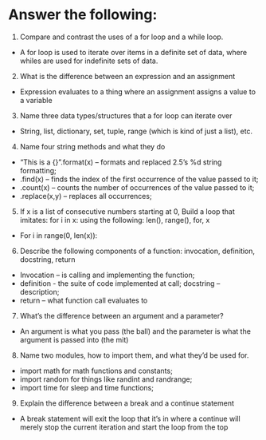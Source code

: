 # Answer the following:

1.	Compare and contrast the uses of a for loop and a while loop.
- A for loop is used to iterate over items in a definite set of data, where whiles are used for indefinite sets of data.
2.	What is the difference between an expression and an assignment
- Expression evaluates to a thing where an assignment assigns a value to a variable
3.	Name three data types/structures that a for loop can iterate over
- String, list, dictionary, set, tuple, range (which is kind of just a list), etc.
4.	Name four string methods and what they do
- “This is a {}”.format(x) – formats and replaced 2.5’s %d string formatting; 
- .find(x) – finds the index of the first occurrence of the value passed to it;
- .count(x) – counts the number of occurrences of the value passed to it; 
- .replace(x,y) – replaces all occurrences;
5.	If x is a list of consecutive numbers starting at 0, Build a loop that imitates: 		for i in x:	using the following: len(), range(), for, x
- For i in range(0, len(x)):
6.	Describe the following components of a function: invocation, definition, docstring, return
- Invocation – is calling and implementing the function; 
- definition -  the suite of code implemented at call; docstring – description; 
- return – what function call evaluates to
7.	What’s the difference between an argument and a parameter?
- An argument is what you pass (the ball) and the parameter is what the argument is passed into (the mit)
8.	Name two modules, how to import them, and what they’d be used for.
- import math for math functions and constants; 
- import random for things like randint and randrange; 
- import time for sleep and time functions;
9.	Explain the difference between a break and a continue statement
- A break statement will exit the loop that it’s in where a continue will merely stop the current iteration and start the loop from the top
